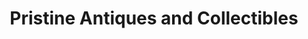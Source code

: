 ---
title: "Pristine Antiques and Collectibles"
url: /taneytown/pristine-antiques-and-collectibles/
shop: Antiquitäten
---